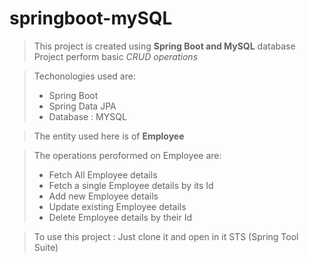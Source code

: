 # springboot-mySQL

> This project is created using **Spring Boot and MySQL** database   
> Project perform basic *CRUD operations*

>  Techonologies used are:  
> - Spring Boot
> - Spring Data JPA
> - Database : MYSQL

> The entity used here is of **Employee**    
  
> The operations peroformed on Employee are:
> - Fetch All Employee details
> - Fetch a single Employee details by its Id
> - Add new Employee details
> - Update existing Employee details
> - Delete Employee details by their Id

> To use this project : Just clone it and open in it STS (Spring Tool Suite)

